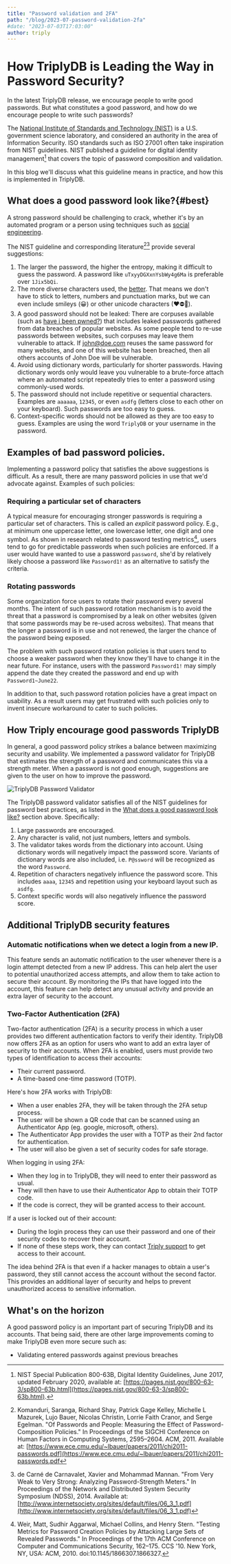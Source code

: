 ```yaml
---
title: "Password validation and 2FA"
path: "/blog/2023-07-password-validation-2fa"
#date: "2023-07-03T17:03:00"
author: triply
---
```


# How TriplyDB is Leading the Way in Password Security?

In the latest TriplyDB release, we encourage people to write good passwords. But what constitutes a good password, and how do we encourage people to write such passwords?

The [National Institute of Standards and Technology (NIST)](https://www.nist.gov) is a U.S. government science laboratory, and considered an authority in the area of Information Security. ISO standards such as ISO 27001 often take inspiration from NIST guidelines.
NIST published a guideline for digital identity management[^1] that covers the topic of password composition and validation.  

In this blog we'll discuss what this guideline means in practice, and how this is implemented in TriplyDB.

## What does a good password look like?{#best}

A strong password should be challenging to crack, whether it's by an automated program or a person using techniques such as [social engineering](https://en.wikipedia.org/wiki/Social_engineering_(security)).

The NIST guideline and corresponding literature[^2][^3] provide several suggestions:

1. The larger the password, the higher the entropy, making it difficult to guess the password. A password like `uTxyyDGXxnYsbWy4g6Ma` is preferable over `1Jix5bQi`.
2. The more diverse characters used, the [better](https://pages.nist.gov/800-63-3/sp800-63b.html#a3-complexity). That means we don't have to stick to letters, numbers and punctuation marks, but we can even include smileys (😀) or other unicode characters (❤⛔👀).
3. A good password should not be leaked: There are corpuses available (such as [have i been pwned?](https://haveibeenpwned.com)) that includes leaked passwords gathered from data breaches of popular websites. As some people tend to re-use passwords between websites, such corpuses may leave them vulnerable to attack. If john@doe.com reuses the same password for many websites, and one of this website has been breached, then all others accounts of John Doe will be vulnerable.
4. Avoid using dictionary words, particularly for shorter passwords. Having dictionary words only would leave you vulnerable to a brute-force attach where an automated script repeatedly tries to enter a password using commonly-used words.
5. The password should not include repetitive or sequential characters. Examples are `aaaaaa`, `12345`, or even `asdfg` (letters close to each other on your keyboard). Such passwords are too easy to guess.
6. Context-specific words should not be allowed as they are too easy to guess. Examples are using the word `TriplyDB` or your username in the password.

## Examples of bad password policies.

Implementing a password policy that satisfies the above suggestions is difficult. As a result, there are many password policies in use that we'd advocate against. Examples of such policies:

### Requiring a particular set of characters

A typical measure for encouraging stronger passwords is requiring a particular set of characters. This is called an *explicit* password policy. E.g., at minimum one uppercase letter, one lowercase letter, one digit and one symbol. As shown in research related to password testing metrics[^4], users tend to go for predictable passwords when such policies are enforced. If a user would have wanted to use a password `password`, she'd by relatively likely choose a password like `Password1!` as an alternative to satisfy the criteria.

### Rotating passwords

Some organization force users to rotate their password every several months. The intent of such password rotation mechanism is to avoid the threat that a password is compromised by a leak on other websites (given that some passwords may be re-used across websites).
That means that the longer a password is in use and not renewed, the larger the chance of the password being exposed. 

The problem with such password rotation policies is that users tend to choose a weaker password when they know they'll have to change it in the near future. For instance, users with the password `Password1!` may simply append the date they created the password and end up with `Password1~June22`.

In addition to that, such password rotation policies have a great impact on usability. As a result users may get frustrated with such policies only to invent insecure workaround to cater to such policies.

## How Triply encourage good passwords TriplyDB

In general, a good password policy strikes a balance between maximizing security and usability. 
We implemented a password validator for TriplyDB that estimates the strength of a password and communicates this via a strength meter. When a password is not good enough, suggestions are given to the user on how to improve the password.

![TriplyDB Password Validator](password.png)

The TriplyDB password validator satisfies all of the NIST guidelines for password best practices, as listed in the [What does a good password look like?](#best) section above. Specifically:

1. Large passwords are encouraged. 
2. Any character is valid, not just numbers, letters and symbols.
3. The validator takes words from the dictionary into account. Using dictionary words will negatively impact the password score. Variants of dictionary words are also included, i.e. `P@ssword` will be recognized as the word `Password`.
4. Repetition of characters negatively influence the password score. This includes `aaaa`, `12345` and repetition using your keyboard layout such as `asdfg`.
5. Context specific words will also negatively influence the password score.

## Additional TriplyDB security features

### Automatic notifications when we detect a login from a new IP.

This feature sends an automatic notification to the user whenever there is a login attempt detected from a new IP address. This can help alert the user to potential unauthorized access attempts, and allow them to take action to secure their account. By monitoring the IPs that have logged into the account, this feature can help detect any unusual activity and provide an extra layer of security to the account.

### Two-Factor Authentication (2FA)

Two-factor authentication (2FA) is a security process in which a user provides two different authentication factors to verify their identity. TriplyDB now offers 2FA as an option for users who want to add an extra layer of security to their accounts. When 2FA is enabled, users must provide two types of identification to access their accounts:

- Their current password.
- A time-based one-time password (TOTP).

Here's how 2FA works with TriplyDB:

- When a user enables 2FA, they will be taken through the 2FA setup process.
- The user will be shown a QR code that can be scanned using an Authenticator App (eg. google, microsoft, others).
- The Authenticator App provides the user with a TOTP as their 2nd factor for authentication.
- The user will also be given a set of security codes for safe storage.

When logging in using 2FA:

- When they log in to TriplyDB, they will need to enter their password as usual.
- They will then have to use their Authenticator App to obtain their TOTP code. 
- If the code is correct, they will be granted access to their account.

If a user is locked out of their account:

- During the login process they can use their password and one of their security codes to recover their account.
- If none of these steps work, they can contact [Triply support](info@triply.cc) to get access to their account.

The idea behind 2FA is that even if a hacker manages to obtain a user's password, they still cannot access the account without the second factor. This provides an additional layer of security and helps to prevent unauthorized access to sensitive information.

## What's on the horizon 

A good password policy is an important part of securing TriplyDB and its accounts. That being said, there are other large improvements coming to make TriplyDB even more secure such as:

- Validating entered passwords against previous breaches


[^1]: NIST Special Publication 800-63B, Digital Identity Guidelines, June 2017, updated February 2020, available at: [https://pages.nist.gov/800-63-3/sp800-63b.html](https://pages.nist.gov/800-63-3/sp800-63b.html).
[^2]: Komanduri, Saranga, Richard Shay, Patrick Gage Kelley, Michelle L Mazurek, Lujo Bauer, Nicolas Christin, Lorrie Faith Cranor, and Serge Egelman. "Of Passwords and People: Measuring the Effect of Password-Composition Policies." In Proceedings of the SIGCHI Conference on Human Factors in Computing Systems, 2595–2604. ACM, 2011. Available at: [https://www.ece.cmu.edu/~lbauer/papers/2011/chi2011-passwords.pdf](https://www.ece.cmu.edu/~lbauer/papers/2011/chi2011-passwords.pdf
[^3]: de Carné de Carnavalet, Xavier and Mohammad Mannan. "From Very Weak to Very Strong: Analyzing Password-Strength Meters." In Proceedings of the Network and Distributed System Security Symposium (NDSS), 2014. Available at: [http://www.internetsociety.org/sites/default/files/06_3_1.pdf](http://www.internetsociety.org/sites/default/files/06_3_1.pdf)
[^4]: Weir, Matt, Sudhir Aggarwal, Michael Collins, and Henry Stern. "Testing Metrics for Password Creation Policies by Attacking Large Sets of Revealed Passwords." In Proceedings of the 17th ACM Conference on Computer and Communications Security, 162–175. CCS '10. New York, NY, USA: ACM, 2010. doi:10.1145/1866307.1866327.
